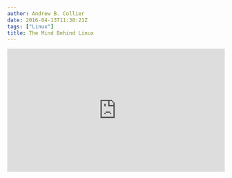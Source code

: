 ```yaml
---
author: Andrew B. Collier
date: 2016-04-13T11:38:21Z
tags: ["Linux"]
title: The Mind Behind Linux
---
```


<!--more-->

<div style="max-width:640"><div style="position:relative;height:0;padding-bottom:56.25%"><iframe src="https://embed.ted.com/talks/linus_torvalds_the_mind_behind_linux" width="640" height="360" style="position:absolute;left:0;top:0;width:100%;height:100%" frameborder="0" scrolling="no" allowfullscreen></iframe></div></div>